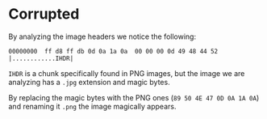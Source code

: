 # Corrupted
By analyzing the image headers we notice the following:
```
00000000  ff d8 ff db 0d 0a 1a 0a  00 00 00 0d 49 48 44 52  |............IHDR|
```

`IHDR` is a chunk specifically found in PNG images, but the image we are analyzing has a `.jpg` extension and magic bytes.

By replacing the magic bytes with the PNG ones (`89 50 4E 47 0D 0A 1A 0A`) and renaming it `.png` the image magically appears.
